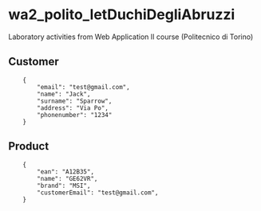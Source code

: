 # wa2_polito_letDuchiDegliAbruzzi
Laboratory activities from Web Application II course (Politecnico di Torino)
## Customer
```
    {
        "email": "test@gmail.com",
        "name": "Jack",
        "surname": "Sparrow",
        "address": "Via Po",
        "phonenumber": "1234"
    }
```

## Product
```
    {
        "ean": "A12B35",
        "name": "GE62VR",
        "brand": "MSI",
        "customerEmail": "test@gmail.com",
    }
```
